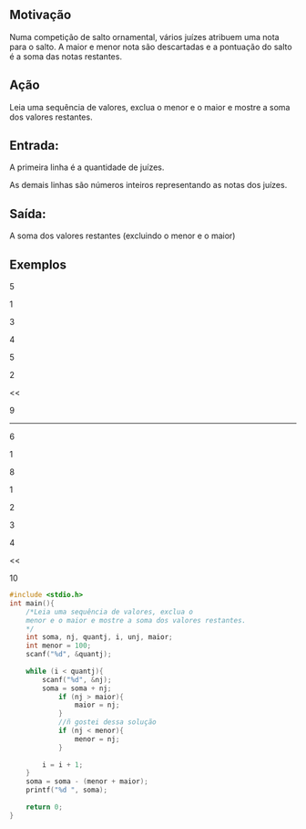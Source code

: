 ## Motivação

Numa competição de salto ornamental, vários juízes atribuem uma nota para o salto. A maior e menor nota são descartadas e a pontuação do salto é a soma das notas restantes. 

## Ação

Leia uma sequência de valores, exclua o menor e o maior e mostre a soma dos valores restantes.

## Entrada:

A primeira linha é a quantidade de juízes.

As demais linhas são números inteiros representando as notas dos juízes.

## Saída:

A soma dos valores restantes (excluindo o menor e o maior)

## Exemplos
>>

5

1

3

4

5

2

<<

9

---
>>

6

1

8

1

2

3

4

<< 

10
```c
#include <stdio.h>
int main(){
    /*Leia uma sequência de valores, exclua o 
    menor e o maior e mostre a soma dos valores restantes.
    */
    int soma, nj, quantj, i, unj, maior; 
    int menor = 100;
    scanf("%d", &quantj);
    
    while (i < quantj){
        scanf("%d", &nj);
        soma = soma + nj;
            if (nj > maior){
                maior = nj;
            }
            //ñ gostei dessa solução
            if (nj < menor){
                menor = nj;
            }
            
        i = i + 1;
    }
    soma = soma - (menor + maior);
    printf("%d ", soma);
    
    return 0;
}
```
